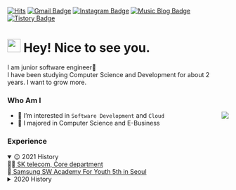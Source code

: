 [![Hits](https://hits.seeyoufarm.com/api/count/incr/badge.svg?url=https%3A%2F%2Fgithub.com%2FJoylish&count_bg=%23C558DD&title_bg=%23555555&icon=mediafire.svg&icon_color=%23E7E7E7&title=hits&edge_flat=false)](https://hits.seeyoufarm.com)
[![Gmail Badge](https://img.shields.io/badge/Gmail-D14836?style=flat&logo=Gmail&logoColor=white)](mailto:yeonzzu2@gmail.com) 
[![Instagram Badge](https://img.shields.io/badge/Instagram-9c38d1?style=flat&logo=Instagram&logoColor=white)](https://www.instagram.com/i_am_play__) 
[![Music Blog Badge](https://img.shields.io/badge/Music%20Blog-1eb031?style=flat&logoColor=white)](http://kko.to/hHl5JnAY0) 
[![Tistory Badge](https://img.shields.io/badge/Tech%20Blog-555263?style=flat&logoColor=white)](http://yeondube.tistory.com/)

<h1><img src="https://emojis.slackmojis.com/emojis/images/1531849430/4246/blob-sunglasses.gif?1531849430" width="30"/> Hey! Nice to see you.</h1>
<p>
  I am junior software engineer🐣 </br>
  I have been studying Computer Science and Development for about 2 years. I want to grow more.
</p>

### Who Am I

<a href="https://solved.ac/profile/yeonzzu45">
<img align='right' src="http://mazassumnida.wtf/api/v2/generate_badge?boj=yeonzzu45">
</a>

- 🌱 I’m interested in `Software Development` and `Cloud`
- 🥇 I majored in Computer Science and E-Business

### Experience
<details open>
<summary>😉 2021 History</summary>
🏃‍♀<a href="https://www.sktelecom.com/index_en.html"> SK telecom, Core department </a> <br/>
🌼<a href="https://www.ssafy.com/ksp/jsp/swp/swpMain.jsp"> Samsung SW Academy For Youth 5th in Seoul </a> <br/>
</details>
<details markdown="1">
<summary>2020 History</summary>
<p>
🏆<a href="https://www.youtube.com/watch?v=nR2TqMuPBzE&feature=youtu.be"> PaaS-TA Service Development - NHN Special award by LiveMD (2020.12.11)</a> <br/> 
🏆 NAVER CLOUD PLATFORM Korea-Health-Datathon Sinusitis - 16th by Amolecular (2020.09.25) <br/>
🏃‍♀️ Completed Education of Microservice Architect for Cloud Service (2020.07.06 - 12.04) <br/>
🕺 <a href="http://bigjob.dbguide.net/"> Completed Education of KData Data Youth Campus (2020.07.06 - 09.11) </a><br/>
🏃‍♂️ Completed Education of KISA Insurtech data analysis course (2020.06.22 - 06.26) <br/>
📜 Certificated SQL developer (2020.05.31) <br/>
</p>
</details>

